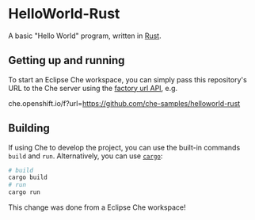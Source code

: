 # HelloWorld-Rust
A basic "Hello World" program, written in [Rust](https://www.rust-lang.org/).

## Getting up and running
To start an Eclipse Che workspace, you can simply pass this repository's URL to the Che server using the [factory url API](https://www.eclipse.org/che/docs/che-7/configuring-a-workspace-using-a-devfile/#creating-a-workspace-from-the-default-branch-of-a-git-repository_configuring-a-workspace-using-a-devfile), e.g. 

che.openshift.io/f?url=https://github.com/che-samples/helloworld-rust

## Building
If using Che to develop the project, you can use the built-in commands `build` and `run`. Alternatively, you can use [`cargo`](https://doc.rust-lang.org/cargo/):

```bash
# build
cargo build
# run
cargo run
```

This change was done from a Eclipse Che workspace!